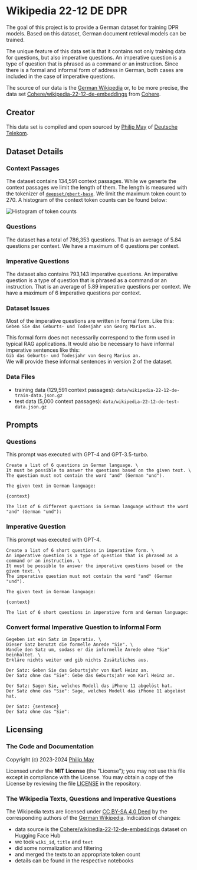 # Wikipedia 22-12 DE DPR

The goal of this project is to provide a German dataset for training DPR models.
Based on this dataset, German document retrieval models can be trained.

The unique feature of this data set is that it contains not only training data for questions,
but also imperative questions.
An imperative question is a type of question that is phrased as a command or an instruction.
Since there is a formal and informal form of address in German, both cases are included in the case of imperative questions.

The source of our data is the [German Wikipedia](https://de.wikipedia.org/)
or, to be more precise, the data set
[Cohere/wikipedia-22-12-de-embeddings](https://huggingface.co/datasets/Cohere/wikipedia-22-12-de-embeddings)
from [Cohere](https://cohere.com/).

## Creator

This data set is compiled and open sourced by [Philip May](https://may.la/)
of [Deutsche Telekom](https://www.telekom.de/).

## Dataset Details

### Context Passages

The dataset contains 134,591 context passages.
While we generte the context passages we limit the length of them.
The length is measured with the tokenizer of [`deepset/gbert-base`](https://huggingface.co/deepset/gbert-base).
We limit the maximum token count to 270.
A histogram of the context token counts can be found below:

![Histogram of token counts](https://raw.githubusercontent.com/telekom/wikipedia-22-12-de-dpr/main/img/context_token_count_histogram.png)

### Questions

The dataset has a total of 786,353 questions.
That is an average of 5.84 questions per context.
We have a maximum of 6 questions per context.

### Imperative Questions

The dataset also contains 793,143 imperative questions.
An imperative question is a type of question that is phrased as a command or an instruction.
That is an average of 5.89 imperative questions per context.
We have a maximum of 6 imperative questions per context.

### Dataset Issues

Most of the imperative questions are written in formal form. Like this:\
`Geben Sie das Geburts- und Todesjahr von Georg Marius an.`

This formal form does not necessarily correspond to the form used in typical RAG applications.
It would also be necessary to have informal imperative sentences like this:\
`Gib das Geburts- und Todesjahr von Georg Marius an.`\
We will provide these informal sentences in version 2 of the dataset.

### Data Files

- training data (129,591 context passages): `data/wikipedia-22-12-de-train-data.json.gz`
- test data (5,000 context passages): `data/wikipedia-22-12-de-test-data.json.gz`

## Prompts

### Questions

This prompt was executed with GPT-4 and GPT-3.5-turbo.

```text
Create a list of 6 questions in German language. \
It must be possible to answer the questions based on the given text. \
The question must not contain the word "and" (German "und").

The given text in German language:

{context}

The list of 6 different questions in German language without the word "and" (German "und"):
```

### Imperative Question

This prompt was executed with GPT-4.

```text
Create a list of 6 short questions in imperative form. \
An imperative question is a type of question that is phrased as a command or an instruction. \
It must be possible to answer the imperative questions based on the given text. \
The imperative question must not contain the word "and" (German "und").

The given text in German language:

{context}

The list of 6 short questions in imperative form and German language:
```

### Convert formal Imperative Question to informal Form

```text
Gegeben ist ein Satz im Imperativ. \
Dieser Satz benutzt die formelle Anrede "Sie". \
Wandle den Satz um, sodass er die informelle Anrede ohne "Sie" beinhaltet. \
Erkläre nichts weiter und gib nichts Zusätzliches aus.

Der Satz: Geben Sie das Geburtsjahr von Karl Heinz an.
Der Satz ohne das "Sie": Gebe das Geburtsjahr von Karl Heinz an.

Der Satz: Sagen Sie, welches Modell das iPhone 11 abgelöst hat.
Der Satz ohne das "Sie": Sage, welches Modell das iPhone 11 abgelöst hat.

Der Satz: {sentence}
Der Satz ohne das "Sie":
```

## Licensing

### The Code and Documentation

Copyright (c) 2023-2024 [Philip May](https://may.la/)

Licensed under the **MIT License** (the "License"); you may not use this file except in compliance with the License.
You may obtain a copy of the License by reviewing the file
[LICENSE](https://github.com/telekom/mltb2/blob/main/LICENSE) in the repository.

### The Wikipedia Texts, Questions and Imperative Questions

The Wikipedia texts are licensed under [CC BY-SA 4.0 Deed](https://creativecommons.org/licenses/by-sa/4.0/deed)
by the corresponding authors of the [German Wikipedia](https://de.wikipedia.org/).
Indication of changes:

- data source is the [Cohere/wikipedia-22-12-de-embeddings](https://huggingface.co/datasets/Cohere/wikipedia-22-12-de-embeddings) dataset on Hugging Face Hub
- we took `wiki_id`, `title` and `text`
- did some normalization and filtering
- and merged the texts to an appropriate token count
- details can be found in the respective notebooks
